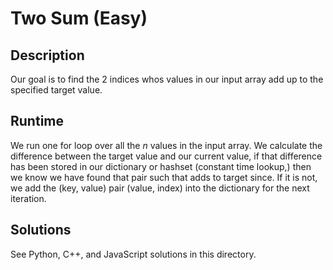 # Two Sum (Easy)
## Description
Our goal is to find the 2 indices whos values in our input array add up to the specified target value.

## Runtime
We run one for loop over all the $n$ values in the input array. We calculate the difference between the target value and our current value, if that difference has been stored in our dictionary or hashset (constant time lookup,) then we know we have found that pair such that adds to target since. If it is not, we add the (key, value) pair (value, index) into the dictionary for the next iteration.

## Solutions
See Python, C++, and JavaScript solutions in this directory.


